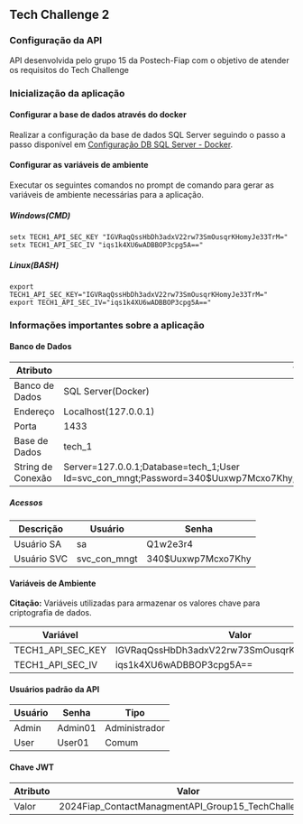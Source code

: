 ## Tech Challenge 2


### Configuração da API

API desenvolvida pelo grupo 15 da Postech-Fiap com o objetivo de atender os requisitos do Tech Challenge

### Inicialização da aplicação

#### Configurar a base de dados através do docker

Realizar a configuração da base de dados SQL Server seguindo o passo a passo disponível em [Configuração DB SQL Server - Docker](./docker/sql-server/README.md).

#### Configurar as variáveis de ambiente

Executar os seguintes comandos no prompt de comando para gerar as variáveis de ambiente necessárias para a aplicação.

##### Windows(CMD)

```
setx TECH1_API_SEC_KEY "IGVRaqQssHbDh3adxV22rw73SmOusqrKHomyJe33TrM="
setx TECH1_API_SEC_IV "iqs1k4XU6wADBBOP3cpg5A=="
```

##### Linux(BASH)

```
export TECH1_API_SEC_KEY="IGVRaqQssHbDh3adxV22rw73SmOusqrKHomyJe33TrM="
export TECH1_API_SEC_IV="iqs1k4XU6wADBBOP3cpg5A=="
```

### Informações importantes sobre a aplicação

#### Banco de Dados

| Atributo | Valor |
|---|---|
| Banco de Dados | SQL Server(Docker) |
| Endereço | Localhost(127.0.0.1) |
| Porta | 1433 |
| Base de Dados | tech_1 |
| String de Conexão | Server=127.0.0.1;Database=tech_1;User Id=svc_con_mngt;Password=340$Uuxwp7Mcxo7Khy;TrustServerCertificate=True;MultipleActiveResultSets=true |

##### Acessos
| Descrição | Usuário | Senha |
|---|---|---|
| Usuário SA | sa | Q1w2e3r4 |
| Usuário SVC | svc_con_mngt | 340$Uuxwp7Mcxo7Khy |

#### Variáveis de Ambiente

**Citação:** Variáveis utilizadas para armazenar os valores chave para criptografia de dados.

| Variável | Valor |
|---|---|
| TECH1_API_SEC_KEY | IGVRaqQssHbDh3adxV22rw73SmOusqrKHomyJe33TrM= |
| TECH1_API_SEC_IV | iqs1k4XU6wADBBOP3cpg5A== |

#### Usuários padrão da API

| Usuário | Senha | Tipo |
|---|---|---|
| Admin | Admin01 | Administrador |
| User | User01 | Comum |

#### Chave JWT

| Atributo | Valor |
|---|---|
| Valor | 2024Fiap_ContactManagmentAPI_Group15_TechChallenge1 | 

